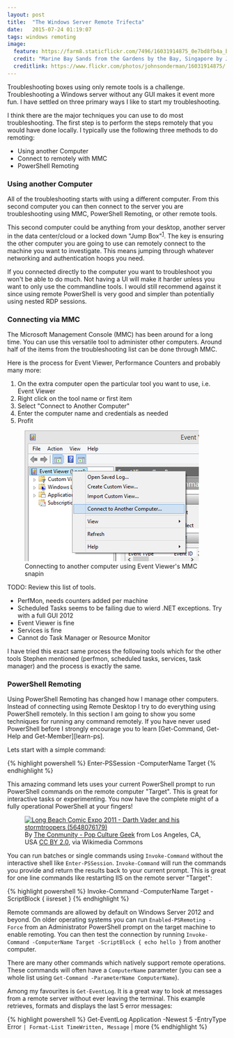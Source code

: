 ```yaml
---
layout: post
title:  "The Windows Server Remote Trifecta"
date:   2015-07-24 01:19:07
tags: windows remoting
image:
  feature: https://farm8.staticflickr.com/7496/16031914875_0e7bd8fb4a_b.jpg
  credit: "Marine Bay Sands from the Gardens by the Bay, Singapore by John Sonderman - CC BY NC 2.0"
  creditlink: https://www.flickr.com/photos/johnsonderman/16031914875/
---
```


Troubleshooting boxes using only remote tools is a challenge. Troubleshooting a
Windows server without any GUI makes it event more fun. I have settled on three
primary ways I like to start my troubleshooting.

I think there are the major techniques you can use to do most troubleshooting.
The first step is to perform the steps remotely that you would have done
locally. I typically use the following three methods to do remoting:

* Using another Computer
* Connect to remotely with MMC
* PowerShell Remoting

### Using another Computer

All of the troubleshooting starts with using a different computer.
From this second computer you can then connect to the server
you are troubleshooting using MMC, PowerShell Remoting, or other remote tools.

This second computer could be anything from your desktop, another server in the
data center/cloud or a locked down "Jump Box"<sup id="notes-1-not-on-server-core-reverse"><a href="#notes-1-not-on-server-core">1</a></sup>. The key is ensuring
the other computer you are going to use can remotely connect to the machine you
want to investigate. This means jumping through whatever networking and
authentication hoops you need.

If you connected directly to the computer you want to troubleshoot you won't be
able to do much. Not having a UI will make it harder unless you want to only
use the commandline tools. I would still recommend against it since using remote
PowerShell is very good and simpler than potentially using nested RDP sessions.

<span id="sln-1"></span>
<span id="sln-2"></span>
<span id="sln-3"></span>
<span id="sln-4"></span>

### Connecting via MMC

The Microsoft Management Console (MMC) has been around for a long time. You can
use this versatile tool to administer other computers. Around half of the items
from the troubleshooting list can be done through MMC.

Here is the process for Event Viewer, Performance Counters and probably many more:

1. On the extra computer open the particular tool you want to use, i.e. Event Viewer
2. Right click on the tool name or first item
3. Select "Connect to Another Computer"
4. Enter the computer name and credentials as needed
5. Profit

<figure class="image-center">
	<img src="/images/EventViewer.PNG" alt="Openning the connect to another computer dialog in Event Viewer" />
	<figcaption>Connecting to another computer using Event Viewer's MMC snapin</figcaption>
</figure>


TODO: Review this list of tools.
* PerfMon, needs counters added per machine
* Scheduled Tasks seems to be failing due to wierd .NET exceptions. Try with a full GUI 2012
* Event Viewer is fine
* Services is fine
* Cannot do Task Manager or Resource Monitor

I have tried this exact same process the following tools which
for the other tools Stephen mentioned (perfmon, scheduled tasks, services, task manager) and the
process is exactly the same.

### PowerShell Remoting

Using PowerShell Remoting has changed how I manage other computers. Instead of
connecting using Remote Desktop I try to do everything using PowerShell remotely.
In this section I am going to show you some techniques for running any command remotely.
If you have never used PowerShell
before I strongly encourage you to learn [Get-Command, Get-Help and Get-Member][learn-ps].

Lets start with a simple command:

{% highlight powershell %}
Enter-PSSession -ComputerName Target
{% endhighlight %}

This amazing command lets uses your current PowerShell prompt to run PowerShell
commands on the remote computer "Target". This is great for interactive tasks or
experimenting. You now have the complete might of a fully operational
PowerShell at your fingers!

<figure class="image-center">
	<a href="https://commons.wikimedia.org/wiki/File%3ALong_Beach_Comic_Expo_2011_-_Darth_Vader_and_his_stormtroopers_(5648076179).jpg">
		<img
			width="480"
			alt="Long Beach Comic Expo 2011 - Darth Vader and his stormtroopers (5648076179)"
			src="https://upload.wikimedia.org/wikipedia/commons/thumb/c/c8/Long_Beach_Comic_Expo_2011_-_Darth_Vader_and_his_stormtroopers_%285648076179%29.jpg/640px-Long_Beach_Comic_Expo_2011_-_Darth_Vader_and_his_stormtroopers_%285648076179%29.jpg"
			/>
	</a>
	<figcaption>
		By <a href="http://www.flickr.com/people/26728047@N05">The Conmunity - Pop Culture Geek</a> from Los Angeles, CA, USA <a rel="nofollow" href="http://creativecommons.org/licenses/by/2.0">CC BY 2.0</a>, via Wikimedia Commons
	</figcaption>
</figure>
<!-- https://www.flickr.com/photos/elaws/3775252224 -->

You can run batches or single commands using
``Invoke-Command`` without the interactive shell like ``Enter-PSSession``. ``Invoke-Command`` will run the commands you
provide and return the results back to your current prompt. This is great for one line commands like restarting IIS on the remote server "Target":

{% highlight powershell %}
Invoke-Command -ComputerName Target -ScriptBlock { iisreset }
{% endhighlight %}

Remote commands are allowed by default on Windows Server 2012 and beyond.
On older operating systems you can run ``Enabled-PSRemoting -Force`` from
an Administrator PowerShell prompt on the target machine to enable remoting. You can
then test the connection by running ``Invoke-Command -ComputerName Target -ScriptBlock { echo hello }`` from another computer.

There are many other commands which natively support remote operations.
These commands will often have a ``ComputerName`` parameter
(you can see a whole list using ``Get-Command -ParameterName ComputerName``).

Among my favourites is ``Get-EventLog``. It is a great way to look at messages
from a remote server without ever leaving the terminal. This example
retrieves, formats and displays the last 5 error messages:

{% highlight powershell %}
Get-EventLog Application -Newest 5 -EntryType Error `
	| Format-List TimeWritten, Message `
	| more
{% endhighlight %}